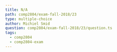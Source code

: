 ```yaml
---
title: N/A
path: comp2804/exam-fall-2018/23
type: multiple-choice
author: Michiel Smid
question: comp2804/exam-fall-2018/23/question.ts
tags:
  - comp2804
  - comp2804-exam
---
```

